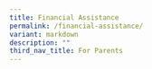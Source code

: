 ```yaml
---
title: Financial Assistance
permalink: /financial-assistance/
variant: markdown
description: ""
third_nav_title: For Parents
---
```

